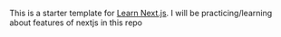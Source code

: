 This is a starter template for [Learn Next.js](https://nextjs.org/learn).
I will be practicing/learning about features of nextjs in this repo
